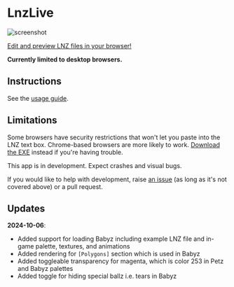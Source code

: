 # LnzLive

![screenshot](screenshot.png)

[Edit and preview LNZ files in your browser!](https://mnemoli.github.io/LnzLive/export/index.html)

**Currently limited to desktop browsers.**

## Instructions

See the [usage guide](GUIDE.md).

## Limitations

Some browsers have security restrictions that won't let you paste into the LNZ text box. Chrome-based browsers are more likely to work. [Download the EXE](https://github.com/mnemoli/LnzLive/releases) instead if you're having trouble.

This app is in development. Expect crashes and visual bugs.

If you would like to help with development, raise [an issue](https://github.com/mnemoli/LnzLive/issues) (as long as it's not covered above) or a pull request.


## Updates

**2024-10-06**:
- Added support for loading Babyz including example LNZ file and in-game palette, textures, and animations
- Added rendering for `[Polygons]` section which is used in Babyz
- Added toggleable transparency for magenta, which is color 253 in Petz and Babyz palettes
- Added toggle for hiding special ballz i.e. tears in Babyz